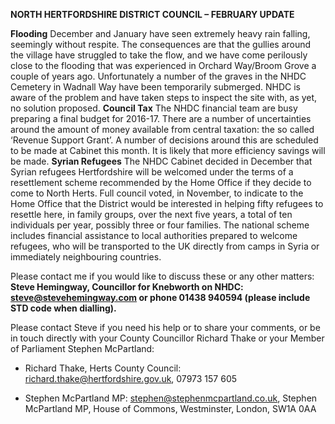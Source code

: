 **NORTH HERTFORDSHIRE DISTRICT COUNCIL – FEBRUARY UPDATE**

<span id="1487a9d14edcae9e_h.zgnly27861hg" class="anchor"><span id="1487a9d14edcae9e_h.d5zk6ma2kjbn" class="anchor"><span id="1487a9d14edcae9e_h.8tt51j1k6g4w" class="anchor"></span></span></span>**Flooding**
December and January have seen extremely heavy rain falling, seemingly without respite. The consequences are that the gullies around the village have struggled to take the flow, and we have come perilously close to the flooding that was experienced in Orchard Way/Broom Grove a couple of years ago. Unfortunately a number of the graves in the NHDC Cemetery in Wadnall Way have been temporarily submerged. NHDC is aware of the problem and have taken steps to inspect the site with, as yet, no solution proposed.
**Council Tax**
The NHDC financial team are busy preparing a final budget for 2016-17. There are a number of uncertainties around the amount of money available from central taxation: the so called ‘Revenue Support Grant’. A number of decisions around this are scheduled to be made at Cabinet this month. It is likely that more efficiency savings will be made.
**Syrian Refugees**
The NHDC Cabinet decided in December that Syrian refugees Hertfordshire will be welcomed under the terms of a resettlement scheme recommended by the Home Office if they decide to come to North Herts. Full council voted, in November, to indicate to the Home Office that the District would be interested in helping fifty refugees to resettle here, in family groups, over the next five years, a total of ten individuals per year, possibly three or four families. The national scheme includes financial assistance to local authorities prepared to welcome refugees, who will be transported to the UK directly from camps in Syria or immediately neighbouring countries.

Please contact me if you would like to discuss these or any other matters: **Steve Hemingway, Councillor for Knebworth on NHDC: steve@stevehemingway.com or phone 01438 940594 (please include STD code when dialling).**

Please contact Steve if you need his help or to share your comments, or be in touch directly with your County Councillor Richard Thake or your Member of Parliament Stephen McPartland:

-   Richard Thake, Herts County Council: richard.thake@hertfordshire.gov.uk, 07973 157 605

-   Stephen McPartland MP: stephen@stephenmcpartland.co.uk, Stephen McPartland MP, House of Commons, Westminster, London, SW1A 0AA



